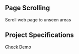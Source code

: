 ## Page Scrolling

Scroll web page to unseen areas

## Project Specifications

[Check Demo](https://wwdbsh.github.io/vanilla-js-projects/projects/page-scrolling/)